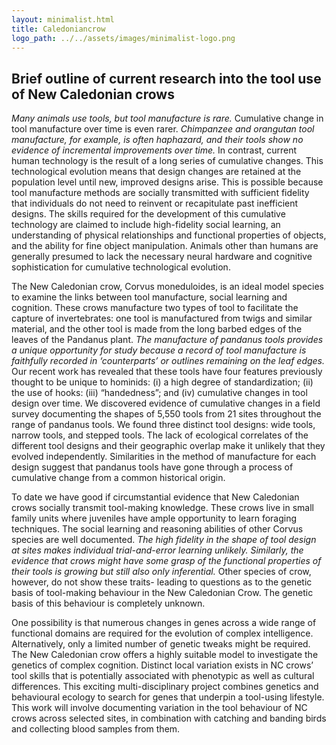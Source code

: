 ```yaml
---
layout: minimalist.html
title: Caledoniancrow
logo_path: ../../assets/images/minimalist-logo.png
---
```

## Brief outline of current research into the tool use of New Caledonian crows

_Many animals use tools, but tool manufacture is rare._ Cumulative change in tool manufacture over time is even rarer. _Chimpanzee and orangutan tool manufacture, for example, is often haphazard, and their tools show no evidence of incremental improvements over time._ In contrast, current human technology is the result of a long series of cumulative changes. This technological evolution means that design changes are retained at the population level until new, improved designs arise. This is possible because tool manufacture methods are socially transmitted with sufficient fidelity that individuals do not need to reinvent or recapitulate past inefficient designs. The skills required for the development of this cumulative technology are claimed to include high-fidelity social learning, an understanding of physical relationships and functional properties of objects, and the ability for fine object manipulation. Animals other than humans are generally presumed to lack the necessary neural hardware and cognitive sophistication for cumulative technological evolution.

The New Caledonian crow, Corvus moneduloides, is an ideal model species to examine the links between tool manufacture, social learning and cognition. These crows manufacture two types of tool to facilitate the capture of invertebrates: one tool is manufactured from twigs and similar material, and the other tool is made from the long barbed edges of the leaves of the Pandanus plant. _The manufacture of pandanus tools provides a unique opportunity for study because a record of tool manufacture is faithfully recorded in ‘counterparts’ or outlines remaining on the leaf edges._ Our recent work has revealed that these tools have four features previously thought to be unique to hominids: (i) a high degree of standardization; (ii) the use of hooks: (iii) “handedness”; and (iv) cumulative changes in tool design over time. We discovered evidence of cumulative changes in a field survey documenting the shapes of 5,550 tools from 21 sites throughout the range of pandanus tools. We found three distinct tool designs: wide tools, narrow tools, and stepped tools. The lack of ecological correlates of the different tool designs and their geographic overlap make it unlikely that they evolved independently. Similarities in the method of manufacture for each design suggest that pandanus tools have gone through a process of cumulative change from a common historical origin.

To date we have good if circumstantial evidence that New Caledonian crows socially transmit tool-making knowledge. These crows live in small family units where juveniles have ample opportunity to learn foraging techniques. The social learning and reasoning abilities of other Corvus species are well documented. _The high fidelity in the shape of tool design at sites makes individual trial-and-error learning unlikely. Similarly, the evidence that crows might have some grasp of the functional properties of their tools is growing but still also only inferential._ Other species of crow, however, do not show these traits- leading to questions as to the genetic basis of tool-making behaviour in the New Caledonian Crow. The genetic basis of this behaviour is completely unknown.

One possibility is that numerous changes in genes across a wide range of functional domains are required for the evolution of complex intelligence. Alternatively, only a limited number of genetic tweaks might be required. The New Caledonian crow offers a highly suitable model to investigate the genetics of complex cognition. Distinct local variation exists in NC crows’ tool skills that is potentially associated with phenotypic as well as cultural differences. This exciting multi-disciplinary project combines genetics and behavioural ecology to search for genes that underpin a tool-using lifestyle. This work will involve documenting variation in the tool behaviour of NC crows across selected sites, in combination with catching and banding birds and collecting blood samples from them.